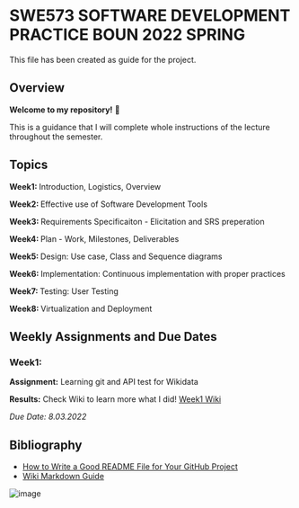 SWE573 SOFTWARE DEVELOPMENT PRACTICE BOUN 2022 SPRING
=====

This file has been created as guide for the project.

Overview
-----

**Welcome to my repository!**  🥳

This is a guidance that I will complete whole instructions of the lecture throughout the semester. 

Topics
-----

<strong> Week1: </strong> Introduction, Logistics, Overview

<strong> Week2: </strong> Effective use of Software Development Tools

<strong> Week3: </strong> Requirements Specificaiton - Elicitation and SRS preperation

<strong> Week4: </strong> Plan - Work, Milestones, Deliverables

<strong> Week5: </strong> Design: Use case, Class and Sequence diagrams

<strong> Week6: </strong> Implementation: Continuous implementation with proper practices

<strong> Week7: </strong> Testing: User Testing

<strong> Week8: </strong> Virtualization and Deployment


Weekly Assignments and Due Dates
-----

### Week1:

**Assignment:** Learning git and API test for Wikidata

**Results:** Check Wiki to learn more what I did! <a href="https://github.com/koglak/SWE573/wiki/SWE573-Week1-Assignment"> Week1 Wiki </a>

<em> Due Date: 8.03.2022 </em> 


Bibliography
-----

* [How to Write a Good README File for Your GitHub Project](https://www.freecodecamp.org/news/how-to-write-a-good-readme-file/)
* [Wiki Markdown Guide](https://daringfireball.net/projects/markdown/syntax#em)
 

![image](https://cdn.quotesgram.com/img/35/5/1422804884-untitled6.jpg)
